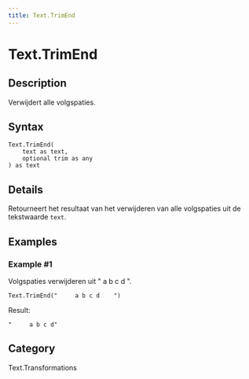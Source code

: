 ```yaml
---
title: Text.TrimEnd
---
```


# Text.TrimEnd


## Description

Verwijdert alle volgspaties.


## Syntax

```powerquery
Text.TrimEnd(
    text as text,
    optional trim as any
) as text
```


## Details

Retourneert het resultaat van het verwijderen van alle volgspaties uit de tekstwaarde <code>text</code>.


## Examples

### Example #1 
Volgspaties verwijderen uit &#34;     a b c d    &#34;.
```powerquery
Text.TrimEnd("     a b c d    ")
```

Result: 
```powerquery
"     a b c d"
```




## Category
Text.Transformations
